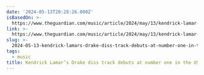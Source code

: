 ```yaml
---
date: '2024-05-13T20:28:26.000Z'
isBasedOn: >-
  https://www.theguardian.com/music/article/2024/may/13/kendrick-lamar-not-like-us-drake?utm_term=Autofeed&CMP=edit_2221&utm_medium=Social&utm_source=Twitter#Echobox=1715631164
link: >-
  https://www.theguardian.com/music/article/2024/may/13/kendrick-lamar-not-like-us-drake?utm_term=Autofeed&CMP=edit_2221&utm_medium=Social&utm_source=Twitter#Echobox=1715631164
slug: >-
  2024-05-13-kendrick-lamars-drake-diss-track-debuts-at-number-one-in-the-us-or-kendrick
tags:
  - music
title: Kendrick Lamar’s Drake diss track debuts at number one in the US | Kendrick
---
```

 

